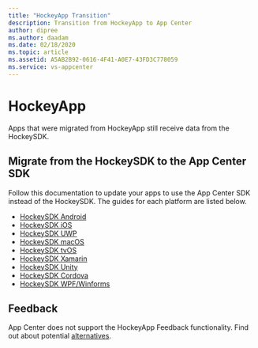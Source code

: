 ```yaml
---
title: "HockeyApp Transition"
description: Transition from HockeyApp to App Center
author: dipree
ms.author: daadam
ms.date: 02/18/2020
ms.topic: article
ms.assetid: A5AB2B92-0616-4F41-A0E7-43FD3C778059
ms.service: vs-appcenter
---
```


# HockeyApp

Apps that were migrated from HockeyApp still receive data from the HockeySDK.

## Migrate from the HockeySDK to the App Center SDK

Follow this documentation to update your apps to use the App Center SDK instead of the HockeySDK. The guides for each platform are listed below.

* [HockeySDK Android](android-sdk-migration.md)
* [HockeySDK iOS](ios-sdk-migration.md)
* [HockeySDK UWP](uwp-sdk-migration.md)
* [HockeySDK macOS](macos-sdk-migration.md)
* [HockeySDK tvOS](tvos-sdk-migration.md)
* [HockeySDK Xamarin](xamarin-sdk-migration.md)
* [HockeySDK Unity](unity-sdk-migration.md)
* [HockeySDK Cordova](cordova-sdk-migration.md)
* [HockeySDK WPF/Winforms](wpf-winforms-sdk-migration.md)

## Feedback

App Center does not support the HockeyApp Feedback functionality. Find out about potential [alternatives](feedback.md).